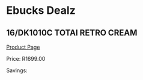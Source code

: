 
# Ebucks Dealz
## 16/DK1010C TOTAI RETRO CREAM
[Product Page](https://www.ebucks.com/web/shop/productSelected.do?prodId=1191170359&catId=1157551316)

Price: R1699.00

Savings: 


	